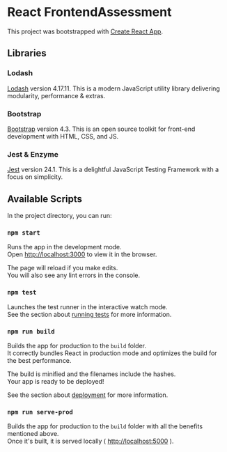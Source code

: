 # React FrontendAssessment

This project was bootstrapped with [Create React App](https://github.com/facebook/create-react-app).

## Libraries

### Lodash

[Lodash](https://lodash.com/) version 4.17.11. This is a modern JavaScript utility library delivering modularity, performance & extras.

### Bootstrap

[Bootstrap](https://getbootstrap.com/) version 4.3. This is an open source toolkit for front-end development with HTML, CSS, and JS.

### Jest & Enzyme

[Jest](https://jestjs.io/) version 24.1. This is a delightful JavaScript Testing Framework with a focus on simplicity.

## Available Scripts

In the project directory, you can run:

### `npm start`

Runs the app in the development mode.<br>
Open [http://localhost:3000](http://localhost:3000) to view it in the browser.

The page will reload if you make edits.<br>
You will also see any lint errors in the console.

### `npm test`

Launches the test runner in the interactive watch mode.<br>
See the section about [running tests](https://facebook.github.io/create-react-app/docs/running-tests) for more information.

### `npm run build`

Builds the app for production to the `build` folder.<br>
It correctly bundles React in production mode and optimizes the build for the best performance.

The build is minified and the filenames include the hashes.<br>
Your app is ready to be deployed!

See the section about [deployment](https://facebook.github.io/create-react-app/docs/deployment) for more information.

### `npm run serve-prod`

Builds the app for production to the `build` folder with all the benefits mentioned above.<br>
Once it's built, it is served locally ( [http://localhost:5000](http://localhost:5000) ).
